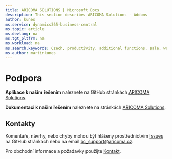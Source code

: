 ```yaml
---
title: ARICOMA SOLUTIONS | Microsoft Docs
description: This section describes ARICOMA Solutions - Addons
author: kunes
ms.service: dynamics365-business-central
ms.topic: article
ms.devlang: na
ms.tgt_pltfrm: na
ms.workload: na
ms.search.keywords: Czech, productivity, additional functions, sale, warehouse, invoicing, barcode, claims, transportation, workflow
ms.author: martinkunes
---
```


# Podpora

**Aplikace k našim řešením** naleznete na GitHub stránkách [ARICOMA Solutions](https://github.com/ARICOMA-D365BC/ARICOMA-SOLUTIONS).

**Dokumentaci k našim řešením** naleznete na stránkách [ARICOMA Solutions](https://www.aricoma.com/docs/cs-cz/dynamics365/business-central/AC-Solutions/ac-solutions.html).

## Kontakty

Komentáře, návrhy, nebo chyby mohou být hlášeny prostřednictvím [Issues](https://github.com/ARICOMA-D365BC/AC-Solutions/issues) na GitHub stránkách nebo na email bc_support@aricoma.cz.

Pro obchodní informace a požadavky použijte [Kontakt](https://www.aricoma.com/cs/co-delame/podnikove-aplikace/informacni-systemy-microsoft/erp-pro-stredni-a-mensi-firmy#contact).